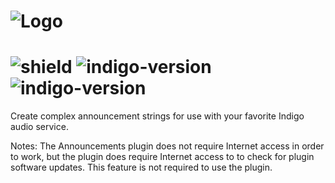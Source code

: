 # ![Logo](https://github.com/DaveL17/Announcements/wiki/img/img_announcements_logo.png)  
# ![shield](https://img.shields.io/github/release/DaveL17/Announcements.svg) ![indigo-version](https://img.shields.io/badge/Indigo-7.0+-blueviolet.svg) ![indigo-version](https://img.shields.io/badge/Python-2.7-darkgreen.svg)

Create complex announcement strings for use with your favorite Indigo audio service. 

Notes: The Announcements plugin does not require Internet access in order to work, but 
the plugin does require Internet access to to check for plugin software updates.  This 
feature is not required to use the plugin.


